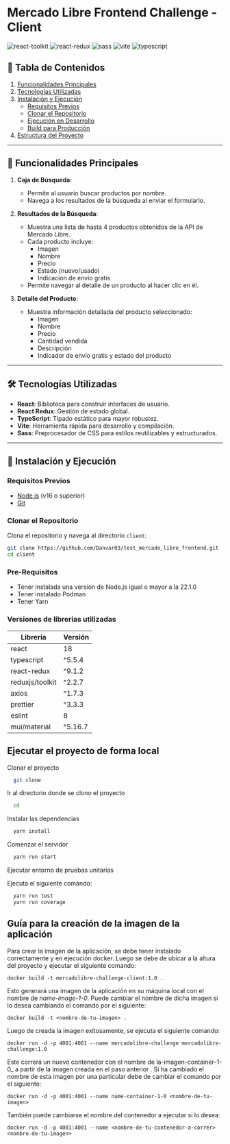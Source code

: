 # Mercado Libre Frontend Challenge - Client

![react-toolkit](https://img.shields.io/badge/React-Library-61DAFB?logo=react&logoColor=white)
![react-redux](https://img.shields.io/badge/React%20Redux-Library-764ABC?logo=redux&logoColor=white)
![sass](https://img.shields.io/badge/Sass-CSS%20Preprocessor-CC6699?logo=sass&logoColor=white)
![vite](https://img.shields.io/badge/Vite-Build%20Tool-646CFF?logo=vite&logoColor=white)
![typescript](https://img.shields.io/badge/TypeScript-Language-3178C6?logo=typescript&logoColor=white)

## 📖 Tabla de Contenidos

1. [Funcionalidades Principales](#funcionalidades-principales)
2. [Tecnologías Utilizadas](#tecnologías-utilizadas)
3. [Instalación y Ejecución](#instalación-y-ejecución)
   - [Requisitos Previos](#requisitos-previos)
   - [Clonar el Repositorio](#clonar-el-repositorio)
   - [Ejecución en Desarrollo](#ejecución-en-desarrollo)
   - [Build para Producción](#build-para-producción)
4. [Estructura del Proyecto](#estructura-del-proyecto)

---

## 🎯 Funcionalidades Principales

1. **Caja de Búsqueda**:

   - Permite al usuario buscar productos por nombre.
   - Navega a los resultados de la búsqueda al enviar el formulario.

2. **Resultados de la Búsqueda**:

   - Muestra una lista de hasta 4 productos obtenidos de la API de Mercado Libre.
   - Cada producto incluye:
     - Imagen
     - Nombre
     - Precio
     - Estado (nuevo/usado)
     - Indicación de envío gratis
   - Permite navegar al detalle de un producto al hacer clic en él.

3. **Detalle del Producto**:
   - Muestra información detallada del producto seleccionado:
     - Imagen
     - Nombre
     - Precio
     - Cantidad vendida
     - Descripción
     - Indicador de envío gratis y estado del producto

---

## 🛠️ Tecnologías Utilizadas

- **React**: Biblioteca para construir interfaces de usuario.
- **React Redux**: Gestión de estado global.
- **TypeScript**: Tipado estático para mayor robustez.
- **Vite**: Herramienta rápida para desarrollo y compilación.
- **Sass**: Preprocesador de CSS para estilos reutilizables y estructurados.

---

## 🚀 Instalación y Ejecución

### Requisitos Previos

- [Node.js](https://nodejs.org) (v16 o superior)
- [Git](https://git-scm.com/)

### Clonar el Repositorio

Clona el repositorio y navega al directorio `client`:

```bash
git clone https://github.com/Danvar03/test_mercado_libre_frontend.git
cd client
```

### Pre-Requisitos

- Tener instalada una version de Node.js igual o mayor a la 22.1.0
- Tener instalado Podman
- Tener Yarn

### Versiones de librerias utilizadas

| Libreria        | Versión |
| --------------- | ------- |
| react           | 18      |
| typescript      | ^5.5.4  |
| react-redux     | ^9.1.2  |
| reduxjs/toolkit | ^2.2.7  |
| axios           | ^1.7.3  |
| prettier        | ^3.3.3  |
| eslint          | 8       |
| mui/material    | ^5.16.7 |

## Ejecutar el proyecto de forma local

Clonar el proyecto

```bash
  git clone
```

Ir al directorio donde se clono el proyecto

```bash
  cd
```

Instalar las dependencias

```bash
  yarn install
```

Comenzar el servidor

```bash
  yarn run start
```

Ejecutar entorno de pruebas unitarias

Ejecuta el siguiente comando:

```bash
  yarn run test
  yarn run coverage

```

## Guía para la creación de la imagen de la aplicación

Para crear la imagen de la aplicación, se debe tener instalado correctamente y en ejecución docker. Luego se debe de ubicar a la altura del proyecto y ejecutar el siguiente comando:

```$bash
docker build -t mercadolibre-challenge-client:1.0 .

```

Esto generará una imagen de la aplicación en su máquina local con el nombre de _name-image-1-0_. Puede cambiar el nombre de dicha imagen si lo desea cambiando el comando por el siguiente:

```$bash
docker build -t <nombre-de-tu-imagen> .
```

Luego de creada la imagen exitosamente, se ejecuta el siguiente comando:

```$bash
docker run -d -p 4001:4001 --name mercadolibre-challenge mercadolibre-challenge:1.0
```

Este correrá un nuevo contenedor con el nombre de la-imagen-container-1-0\_ a partir de la imagen creada en el paso anterior . Si ha cambiado el nombre de esta imagen por una particular debe de cambiar el comando por el siguiente:

```$bash
docker run -d -p 4001:4001 --name name-container-1-0 <nombre-de-tu-imagen>
```

También puede cambiarse el nombre del contenedor a ejecutar si lo desea:

```$bash
docker run -d -p 4001:4001 --name <nombre-de-tu-contenedor-a-correr> <nombre-de-tu-imagen>
```

